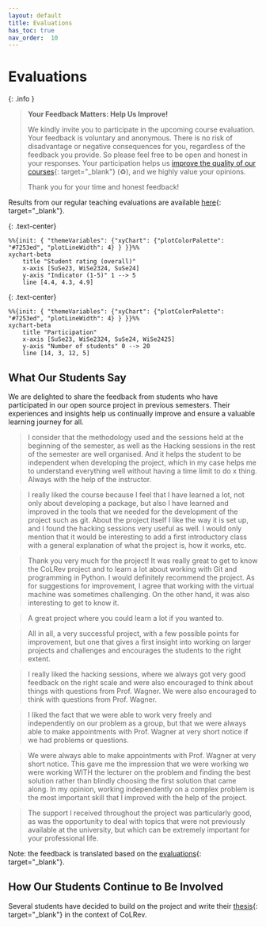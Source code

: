 ```yaml
---
layout: default
title: Evaluations
has_toc: true
nav_order:  10
---
```


# Evaluations

{: .info }
> **Your Feedback Matters: Help Us Improve!**
> 
> We kindly invite you to participate in the upcoming course evaluation.
> Your feedback is voluntary and anonymous.
> There is no risk of disadvantage or negative consequences for you, regardless of the feedback you provide.
> So please feel free to be open and honest in your responses.
> Your participation helps us [improve the quality of our courses](https://digital-work-lab.github.io/handbook/docs/10-lab/10_processes/10.01.goals.html){: target="_blank"} (♻️), and we highly value your opinions.
> 
> Thank you for your time and honest feedback!

Results from our regular teaching evaluations are available [here](https://digital-work-lab.github.io/handbook/docs/30-teaching/30_processes/30.21.evaluations.html){: target="_blank"}.

{: .text-center}
```mermaid
%%{init: { "themeVariables": {"xyChart": {"plotColorPalette": "#7253ed", "plotLineWidth": 4} } }}%%
xychart-beta
    title "Student rating (overall)"
    x-axis [SuSe23, WiSe2324, SuSe24]
    y-axis "Indicator (1-5)" 1 --> 5
    line [4.4, 4.3, 4.9]
```

{: .text-center}
```mermaid
%%{init: { "themeVariables": {"xyChart": {"plotColorPalette": "#7253ed", "plotLineWidth": 4} } }}%%
xychart-beta
    title "Participation"
    x-axis [SuSe23, WiSe2324, SuSe24, WiSe2425]
    y-axis "Number of students" 0 --> 20
    line [14, 3, 12, 5]
```

## What Our Students Say

We are delighted to share the feedback from students who have participated in our open source project in previous semesters. Their experiences and insights help us continually improve and ensure a valuable learning journey for all.

> I consider that the methodology used and the sessions held at the beginning of the semester, as well as the Hacking sessions in the rest of the semester are well organised. And it helps the student to be independent when developing the project, which in my case helps me to understand everything well without having a time limit to do x thing. Always with the help of the instructor.

> I really liked the course because I feel that I have learned a lot, not only about developing a package, but also I have learned and improved in the tools that we needed for the development of the project such as git. About the project itself I like the way it is set up, and I found the hacking sessions very useful as well. I would only mention that it would be interesting to add a first introductory class with a general explanation of what the project is, how it works, etc.

> Thank you very much for the project! It was really great to get to know the CoLRev project and to learn a lot about working with Git and programming in Python. I would definitely recommend the project. As for suggestions for improvement, I agree that working with the virtual machine was sometimes challenging. On the other hand, it was also interesting to get to know it.

> A great project where you could learn a lot if you wanted to.

>  All in all, a very successful project, with a few possible points for improvement, but one that gives a first insight into working on larger projects and challenges and encourages the students to the right extent.

> I really liked the hacking sessions, where we always got very good feedback on the right scale and were also encouraged to think about things with questions from Prof. Wagner. We were also encouraged to think with questions from Prof. Wagner.

> I liked the fact that we were able to work very freely and independently on our problem as a group, but that we were always able to make appointments with Prof. Wagner at very short notice if we had problems or questions.

> We were always able to make appointments with Prof. Wagner at very short notice. This gave me the impression that we were working we were working WITH the lecturer on the problem and finding the best solution rather than blindly choosing the first solution that came along. In my opinion, working independently on a complex problem is the most important skill that I improved with the help of the project.

> The support I received throughout the project was particularly good, as was the opportunity to deal with topics that were not previously available at the university, but which can be extremely important for your professional life.

Note: the feedback is translated based on the [evaluations](https://digital-work-lab.github.io/handbook/docs/30-teaching/30_processes/30.21.evaluations.html#prior-evaluations){: target="_blank"}.

## How Our Students Continue to Be Involved

Several students have decided to build on the project and write their [thesis](https://digital-work-lab.github.io/theses/){: target="_blank"} in the context of CoLRev.
